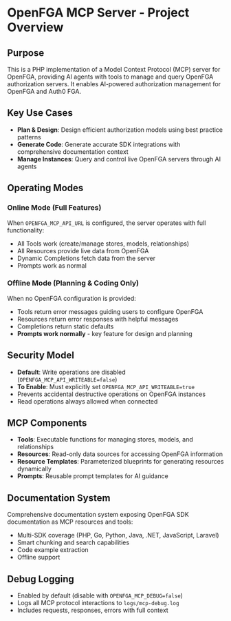 # OpenFGA MCP Server - Project Overview

## Purpose
This is a PHP implementation of a Model Context Protocol (MCP) server for OpenFGA, providing AI agents with tools to manage and query OpenFGA authorization servers. It enables AI-powered authorization management for OpenFGA and Auth0 FGA.

## Key Use Cases
- **Plan & Design**: Design efficient authorization models using best practice patterns
- **Generate Code**: Generate accurate SDK integrations with comprehensive documentation context
- **Manage Instances**: Query and control live OpenFGA servers through AI agents

## Operating Modes

### Online Mode (Full Features)
When `OPENFGA_MCP_API_URL` is configured, the server operates with full functionality:
- All Tools work (create/manage stores, models, relationships)
- All Resources provide live data from OpenFGA
- Dynamic Completions fetch data from the server
- Prompts work as normal

### Offline Mode (Planning & Coding Only)
When no OpenFGA configuration is provided:
- Tools return error messages guiding users to configure OpenFGA
- Resources return error responses with helpful messages
- Completions return static defaults
- **Prompts work normally** - key feature for design and planning

## Security Model
- **Default**: Write operations are disabled (`OPENFGA_MCP_API_WRITEABLE=false`)
- **To Enable**: Must explicitly set `OPENFGA_MCP_API_WRITEABLE=true`
- Prevents accidental destructive operations on OpenFGA instances
- Read operations always allowed when connected

## MCP Components
- **Tools**: Executable functions for managing stores, models, and relationships
- **Resources**: Read-only data sources for accessing OpenFGA information
- **Resource Templates**: Parameterized blueprints for generating resources dynamically
- **Prompts**: Reusable prompt templates for AI guidance

## Documentation System
Comprehensive documentation system exposing OpenFGA SDK documentation as MCP resources and tools:
- Multi-SDK coverage (PHP, Go, Python, Java, .NET, JavaScript, Laravel)
- Smart chunking and search capabilities
- Code example extraction
- Offline support

## Debug Logging
- Enabled by default (disable with `OPENFGA_MCP_DEBUG=false`)
- Logs all MCP protocol interactions to `logs/mcp-debug.log`
- Includes requests, responses, errors with full context